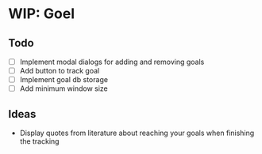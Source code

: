 # WIP: Goel

## Todo

- [ ] Implement modal dialogs for adding and removing goals
- [ ] Add button to track goal
- [ ] Implement goal db storage
- [ ] Add minimum window size

## Ideas

- Display quotes from literature about reaching your goals when finishing the tracking
